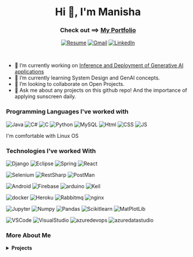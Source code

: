 
<h1 align="center">Hi 👋, I'm Manisha</h1>
<h3 align="center">Check out ==> <a href="https://manishajohnson.github.io/">My Portfolio</a></h3>
<p align="center">
    <a href="https://drive.google.com/drive/folders/1jsv4ftfI9ArNMkn9pY4rgpmirTj0YDB7?usp=drive_link"><img src="https://img.shields.io/badge/-Resume-2A52BE?style=for-the-badge" alt="Resume"></a>
    <a href="mailto:h20220281p@pilani.bits-pilani.ac.in"><img src="https://img.shields.io/badge/-GMAIL-D14836?style=for-the-badge&logo=gmail&logoColor=white" alt="Gmail"></a>
    <a href="https://www.linkedin.com/in/manishakjohnson/"><img src="https://img.shields.io/badge/-LINKEDIN-0077B5?style=for-the-badge&logo=linkedin&logoColor=white" alt="LinkedIn"></a>
</p>
<br>

- 🔭 I’m currently working on [Inference and Deployment of Generative AI applications](https://github.com/ManishaJohnson/sentiment-analysis-docker)
- 🌱 I’m currently learning System Design and GenAI concepts.
- 👯 I’m looking to collaborate on Open Projects.
- 💬 Ask me about any projects on this github repo! And the importance of applying sunscreen daily.  

### Programming Languages I've worked with

![Java](https://img.shields.io/badge/-Java-000000?style=flat&logo=java)
![C#](https://img.shields.io/badge/-Csharp-000000?style=flat&logo=c%2B%2B)
![C](https://img.shields.io/badge/-C-000000?style=flat&logo=c)
![Python](https://img.shields.io/badge/-Python-000000?style=flat&logo=Python)
![MySQL](https://img.shields.io/badge/-MySQL-000000?style=flat&logo=MySQL)
![Html](https://img.shields.io/badge/-HTML-000000?style=flat&logo=HTML5)
![CSS](https://img.shields.io/badge/-CSS-000000?style=flat&logo=css)
![JS](https://img.shields.io/badge/-JavaScript-000000?style=flat&logo=JavaScript)

I'm comfortable with Linux OS

### Technologies I've worked With

![Django](https://img.shields.io/badge/-Django-000000?style=flat&logo=Django)
![Eclipse](https://img.shields.io/badge/-eclipse-000000?style=flat&logo=eclipse)
![Spring](https://img.shields.io/badge/-SpringMVC-000000?style=flat&logo=Spring)
![React](https://img.shields.io/badge/-React-000000?style=flat&logo=React)

![Selenium](https://img.shields.io/badge/-Selenium-000000?style=flat&logo=Selenium)
![RestSharp](https://img.shields.io/badge/-RestSharp-000000?style=flat&logo=RestSharp)
![PostMan](https://img.shields.io/badge/-postman-000000?style=flat&logo=postman)

![Android](https://img.shields.io/badge/-Android-000000?style=flat&logo=android)
![Firebase](https://img.shields.io/badge/-Firebase-000000?style=flat&logo=Firebase)
![arduino](https://img.shields.io/badge/-arduino-000000?style=flat&logo=arduino)
![Keil](https://img.shields.io/badge/-Keil-000000?style=flat&logo=keil)

![docker](https://img.shields.io/badge/-docker-000000?style=flat&logo=docker)
![Heroku](https://img.shields.io/badge/-Heroku-000000?style=flat&logo=Heroku)
![Rabbitmq](https://img.shields.io/badge/-Rabbitmq-000000?style=flat&logo=Rabbitmq)
![nginx](https://img.shields.io/badge/-nginx-000000?style=flat&logo=nginx)

![Jupyter](https://img.shields.io/badge/-Jupyter-000000?style=flat&logo=Jupyter)
![Numpy](https://img.shields.io/badge/-Numpy-000000?style=flat&logo=numpy)
![Pandas](https://img.shields.io/badge/-Pandas-000000?style=flat&logo=pandas)
![Scikitlearn](https://img.shields.io/badge/-Scikitlearn-000000?style=flat&logo=Scikitlearn)
![MatPlotLib](https://img.shields.io/badge/-MatPlotLib-000000?style=flat&logo=MatPlotLib)

![VSCode](https://img.shields.io/badge/-VSCode-000000?style=flat&logo=visualstudio)
![VisualStudio](https://img.shields.io/badge/-VisualStudio-000000?style=flat&logo=visualstudio)
![azuredevops](https://img.shields.io/badge/-AzureDevOps-000000?style=flat&logo=azuredevops)
![azuredatastudio](https://img.shields.io/badge/-AzureDataStudio-000000?style=flat&logo=azuredevops)

### More About Me

<details>
  <summary><b> Projects</b></summary>
  <table>
    <thead align="center">
      <tr border: none;>
        <td><b>💻 Github Repo</b></td>
        <td><b>🌟 Description</b></td>
        <td><b>🔗 Its Deployed!</b></td>
      </tr>
    </thead>
    <tbody>
      <tr>
	      <td><a href="https://github.com/ManishaJohnson/ManishaJohnson.github.io"><b>Portfolio V2</b></a></td>
        <td>Using Bootstrap</td>
        <td><a href="https://manishajohnson.github.io/">Click Here!</a></td>
      </tr>
      <tr>
	      <td><a href="https://github.com/ManishaJohnson/vigilance"><b>Vigilance</b></a></td>
        <td>Identify crimes around indian districts and capture in maps (Read the ReadMe)</td>
        <td><a href="https://manishajohnson.github.io/">Click Here!</a></td>
      </tr>
      <tr>
	      <td><a href="https://github.com/ManishaJohnson/OnlineDukaanWebsite"><b>SpringMVC Project</b></a></td>
        <td>Online business/consumer Website targeting indian local shop</td>
        <td>--</td>
      </tr>
      <tr>
	      <td><a href="https://github.com/ManishaJohnson/counterApp"><b>Counter App</b></a></td>
        <td>Good Documentation for Django-Vercel deployment</td>
        <td><a href="https://counterapp-2lr7bu5oa-manishajohnson.vercel.app/">Click Here!</a></td>
      </tr>
      <tr>
	      <td><a href="https://github.com/"><b>Yellow Pages</b></a></td>
        <td>Step to deploy on vercel using Postgre</td>
        <td>--</td>
      </tr>
  </tablei>
  <br />
</details>

